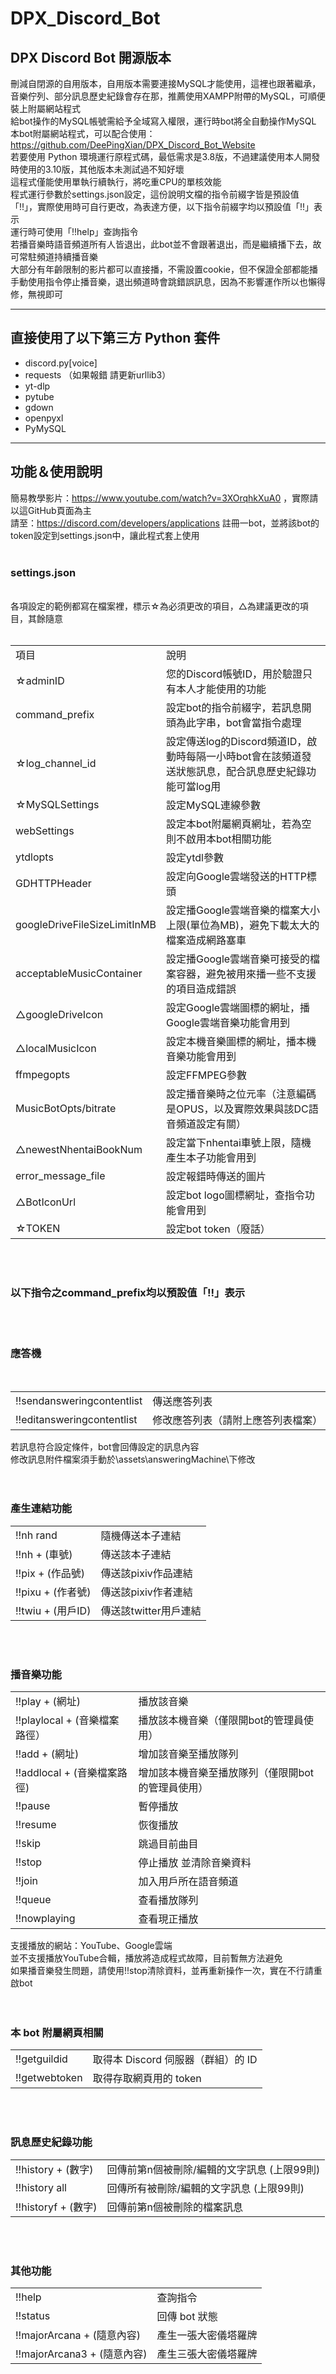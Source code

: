 # DPX_Discord_Bot

DPX Discord Bot 開源版本
---
刪減自閉源的自用版本，自用版本需要連接MySQL才能使用，這裡也跟著繼承，音樂佇列、部分訊息歷史紀錄會存在那，推薦使用XAMPP附帶的MySQL，可順便裝上附屬網站程式  
給bot操作的MySQL帳號需給予全域寫入權限，運行時bot將全自動操作MySQL  
本bot附屬網站程式，可以配合使用：https://github.com/DeePingXian/DPX_Discord_Bot_Website  
若要使用 Python 環境運行原程式碼，最低需求是3.8版，不過建議使用本人開發時使用的3.10版，其他版本未測試過不知好壞  
這程式僅能使用單執行續執行，將吃重CPU的單核效能  
程式運行參數於settings.json設定，這份說明文檔的指令前綴字皆是預設值「!!」，實際使用時可自行更改，為表達方便，以下指令前綴字均以預設值「!!」表示  
運行時可使用「!!help」查詢指令  
若播音樂時語音頻道所有人皆退出，此bot並不會跟著退出，而是繼續播下去，故可常駐頻道持續播音樂  
大部分有年齡限制的影片都可以直接播，不需設置cookie，但不保證全部都能播  
手動使用指令停止播音樂，退出頻道時會跳錯誤訊息，因為不影響運作所以也懶得修，無視即可  
***
## 直接使用了以下第三方 Python 套件
- discord.py[voice]
- requests  （如果報錯 請更新urllib3）
- yt-dlp
- pytube
- gdown
- openpyxl
- PyMySQL
***
## 功能＆使用說明
簡易教學影片：https://www.youtube.com/watch?v=3XOrqhkXuA0 ，實際請以這GitHub頁面為主  
請至：https://discord.com/developers/applications 註冊一bot，並將該bot的token設定到settings.json中，讓此程式套上使用
<br><br>

### **settings.json**
<br>
各項設定的範例都寫在檔案裡，標示☆為必須更改的項目，△為建議更改的項目，其餘隨意
<br><br>
<table>
<tr><td>項目</td><td>說明</td></tr>
<tr><td>☆adminID</td><td>您的Discord帳號ID，用於驗證只有本人才能使用的功能</td></tr>
<tr><td>command_prefix</td><td>設定bot的指令前綴字，若訊息開頭為此字串，bot會當指令處理</td></tr>
<tr><td>☆log_channel_id</td><td>設定傳送log的Discord頻道ID，啟動時每隔一小時bot會在該頻道發送狀態訊息，配合訊息歷史紀錄功能可當log用</td></tr>
<tr><td>☆MySQLSettings</td><td>設定MySQL連線參數</td></tr>
<tr><td>webSettings</td><td>設定本bot附屬網頁網址，若為空則不啟用本bot相關功能</td></tr>
<tr><td>ytdlopts</td><td>設定ytdl參數</td></tr>
<tr><td>GDHTTPHeader</td><td>設定向Google雲端發送的HTTP標頭</td></tr>
<tr><td>googleDriveFileSizeLimitInMB</td><td>設定播Google雲端音樂的檔案大小上限(單位為MB)，避免下載太大的檔案造成網路塞車</td></tr>
<tr><td>acceptableMusicContainer</td><td>設定播Google雲端音樂可接受的檔案容器，避免被用來播一些不支援的項目造成錯誤</td></tr>
<tr><td>△googleDriveIcon</td><td>設定Google雲端圖標的網址，播Google雲端音樂功能會用到</td></tr>
<tr><td>△localMusicIcon</td><td>設定本機音樂圖標的網址，播本機音樂功能會用到</td></tr>
<tr><td>ffmpegopts</td><td>設定FFMPEG參數</td></tr>
<tr><td>MusicBotOpts/bitrate</td><td>設定播音樂時之位元率（注意編碼是OPUS，以及實際效果與該DC語音頻道設定有關）</td></tr>
<tr><td>△newestNhentaiBookNum</td><td>設定當下nhentai車號上限，隨機產生本子功能會用到</td></tr>
<tr><td>error_message_file</td><td>設定報錯時傳送的圖片</td></tr>
<tr><td>△BotIconUrl</td><td>設定bot logo圖標網址，查指令功能會用到</td></tr>
<tr><td>☆TOKEN</td><td>設定bot token（廢話）</td></tr>
</table>
<br><br>

### **以下指令之command_prefix均以預設值「!!」表示**
<br><br>

### **應答機**
<br>
<table>
<tr><td>!!sendansweringcontentlist</td><td>傳送應答列表</td></tr>
<tr><td>!!editansweringcontentlist</td><td>修改應答列表（請附上應答列表檔案）</td></tr>
</table>
若訊息符合設定條件，bot會回傳設定的訊息內容<br>
修改訊息附件檔案須手動於\assets\answeringMachine\下修改<br>
<br><br>

### **產生連結功能**
<table>
<tr><td>!!nh rand</td><td>隨機傳送本子連結</td></tr>
<tr><td>!!nh + (車號)</td><td>傳送該本子連結</td></tr>
<tr><td>!!pix + (作品號)</td><td>傳送該pixiv作品連結</td></tr>
<tr><td>!!pixu + (作者號)</td><td>傳送該pixiv作者連結</td></tr>
<tr><td>!!twiu + (用戶ID)</td><td>傳送該twitter用戶連結</td></tr>
</table>
<br><br>

### **播音樂功能**
<table>
<tr><td>!!play + (網址)</td><td>播放該音樂</td></tr>
<tr><td>!!playlocal + (音樂檔案路徑）</td><td>播放該本機音樂（僅限開bot的管理員使用）</td></tr>
<tr><td>!!add + (網址)</td><td>增加該音樂至播放隊列</td></tr>
<tr><td>!!addlocal + (音樂檔案路徑)</td><td>增加該本機音樂至播放隊列（僅限開bot的管理員使用）</td></tr>
<tr><td>!!pause</td><td>暫停播放</td></tr>
<tr><td>!!resume</td><td>恢復播放</td></tr>
<tr><td>!!skip</td><td>跳過目前曲目</td></tr>
<tr><td>!!stop</td><td>停止播放 並清除音樂資料</td></tr>
<tr><td>!!join</td><td>加入用戶所在語音頻道</td></tr>
<tr><td>!!queue</td><td>查看播放隊列</td></tr>
<tr><td>!!nowplaying</td><td>查看現正播放</td></tr>
</table>
支援播放的網站：YouTube、Google雲端<br>
並不支援播放YouTube合輯，播放將造成程式故障，目前暫無方法避免<br>
如果播音樂發生問題，請使用!!stop清除資料，並再重新操作一次，實在不行請重啟bot
<br><br><br>

### **本 bot 附屬網頁相關**
<table>
<tr><td>!!getguildid</td><td>取得本 Discord 伺服器（群組）的 ID</td></tr>
<tr><td>!!getwebtoken</td><td>取得存取網頁用的 token</td></tr>
</table>
<br><br>

### **訊息歷史紀錄功能**
<table>
<tr><td>!!history + (數字)</td><td>回傳前第n個被刪除/編輯的文字訊息 (上限99則)</td></tr>
<tr><td>!!history all</td><td>回傳所有被刪除/編輯的文字訊息 (上限99則)</td></tr>
<tr><td>!!historyf + (數字)</td><td>回傳前第n個被刪除的檔案訊息</td></tr>
</table>
<br><br>

### **其他功能**
<table>
<tr><td>!!help</td><td>查詢指令</td></tr>
<tr><td>!!status</td><td>回傳 bot 狀態</td></tr>
<tr><td>!!majorArcana + (隨意內容)</td><td>產生一張大密儀塔羅牌</td></tr>
<tr><td>!!majorArcana3 + (隨意內容)</td><td>產生三張大密儀塔羅牌</td></tr>
</table>